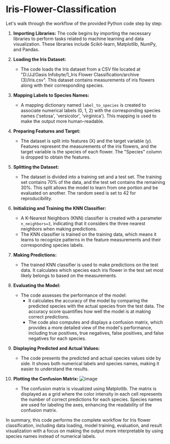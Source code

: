 # Iris-Flower-Classification
Let's walk through the workflow of the provided Python code step by step:

1. **Importing Libraries:** The code begins by importing the necessary libraries to perform tasks related to machine learning and data visualization. These libraries include Scikit-learn, Matplotlib, NumPy, and Pandas.

2. **Loading the Iris Dataset:**
   - The code loads the Iris dataset from a CSV file located at "D:/JJ/Oasis Infobyte/1_Iris Flower Classification/archive (3)/Iris.csv". This dataset contains measurements of iris flowers along with their corresponding species.

3. **Mapping Labels to Species Names:**
   - A mapping dictionary named `label_to_species` is created to associate numerical labels (0, 1, 2) with the corresponding species names ('setosa', 'versicolor', 'virginica'). This mapping is used to make the output more human-readable.

4. **Preparing Features and Target:**
   - The dataset is split into features (X) and the target variable (y). Features represent the measurements of the iris flowers, and the target variable is the species of each flower. The "Species" column is dropped to obtain the features.

5. **Splitting the Dataset:**
   - The dataset is divided into a training set and a test set. The training set contains 70% of the data, and the test set contains the remaining 30%. This split allows the model to learn from one portion and be evaluated on another. The random seed is set to 42 for reproducibility.

6. **Initializing and Training the KNN Classifier:**
   - A K-Nearest Neighbors (KNN) classifier is created with a parameter `n_neighbors=3`, indicating that it considers the three nearest neighbors when making predictions.
   - The KNN classifier is trained on the training data, which means it learns to recognize patterns in the feature measurements and their corresponding species labels.

7. **Making Predictions:**
   - The trained KNN classifier is used to make predictions on the test data. It calculates which species each iris flower in the test set most likely belongs to based on the measurements.

8. **Evaluating the Model:**
   - The code assesses the performance of the model:
     - It calculates the accuracy of the model by comparing the predicted species with the actual species from the test data. The accuracy score quantifies how well the model is at making correct predictions.
     - The code also computes and displays a confusion matrix, which provides a more detailed view of the model's performance, including true positives, true negatives, false positives, and false negatives for each species.

9. **Displaying Predicted and Actual Values:**
   - The code presents the predicted and actual species values side by side. It shows both numerical labels and species names, making it easier to understand the results.

10. **Plotting the Confusion Matrix:**
    ![image](https://github.com/vr-jayashree5443/Iris-Flower-Classification/assets/128161257/b2350672-59c7-4983-86cf-a28f08839c19)

    - The confusion matrix is visualized using Matplotlib. The matrix is displayed as a grid where the color intensity in each cell represents the number of correct predictions for each species. Species names are used for labeling the axes, enhancing the readability of the confusion matrix.

In summary, this code performs the complete workflow for Iris flower classification, including data loading, model training, evaluation, and result visualization with a focus on making the output more interpretable by using species names instead of numerical labels.
